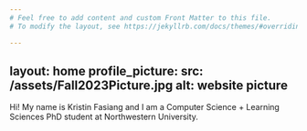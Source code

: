 ```yaml
---
# Feel free to add content and custom Front Matter to this file.
# To modify the layout, see https://jekyllrb.com/docs/themes/#overriding-theme-defaults

---
```

layout: home
profile_picture:
  src: /assets/Fall2023Picture.jpg
  alt: website picture
---

<p>
  Hi! My name is Kristin Fasiang and I am a Computer Science + Learning Sciences PhD student at Northwestern University.
</p>
